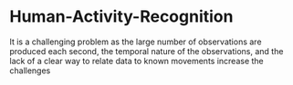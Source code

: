 # Human-Activity-Recognition
It is a challenging problem as the large number of observations are produced each second, the temporal nature of the observations, and the lack of a clear way to relate data to known movements increase the challenges
